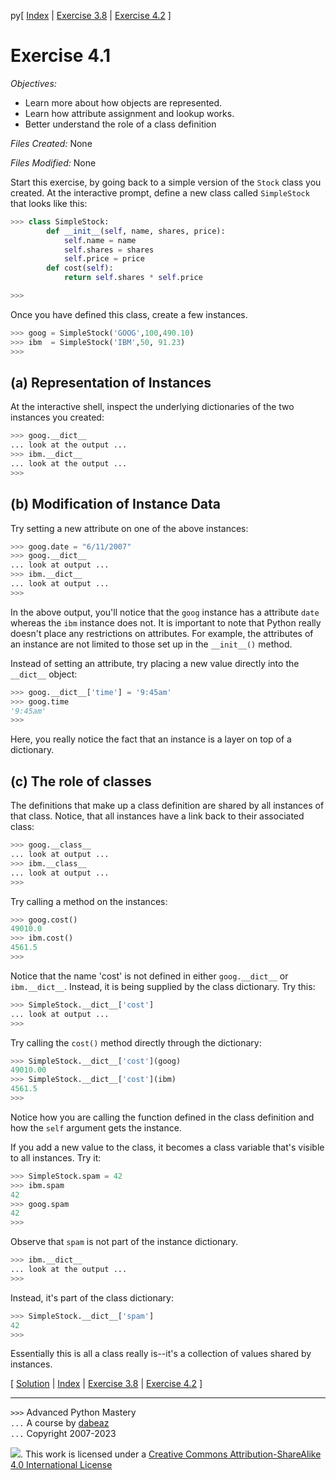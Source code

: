 py\[ [Index](index.md) | [Exercise 3.8](ex3_8.md) | [Exercise 4.2](ex4_2.md) \]

# Exercise 4.1

*Objectives:*

- Learn more about how objects are represented.
- Learn how attribute assignment and lookup works.
- Better understand the role of a class definition

*Files Created:* None

*Files Modified:* None

Start this exercise, by going back to a simple version of the `Stock` class you created. 
At the interactive prompt, define a 
new class called `SimpleStock` that looks like this:

```python
>>> class SimpleStock:
        def __init__(self, name, shares, price):
            self.name = name
            self.shares = shares
            self.price = price
        def cost(self):
            return self.shares * self.price

>>>
```

Once you have defined this class, create a few instances.

```python
>>> goog = SimpleStock('GOOG',100,490.10)
>>> ibm  = SimpleStock('IBM',50, 91.23)
>>>
```

## (a) Representation of Instances

At the interactive shell, inspect the underlying dictionaries of the two instances you created:

```python
>>> goog.__dict__
... look at the output ...
>>> ibm.__dict__
... look at the output ...
>>>
```

## (b) Modification of Instance Data

Try setting a new attribute on one of the above instances:

```python
>>> goog.date = "6/11/2007"
>>> goog.__dict__
... look at output ...
>>> ibm.__dict__
... look at output ...
>>>
```

In the above output, you'll notice that the `goog` instance has
a attribute `date` whereas the `ibm` instance does not.
It is important to note that Python really doesn't place any
restrictions on attributes.  For example, the attributes of an
instance are not limited to those set up in the `__init__()`
method.

Instead of setting an attribute, try placing a new value directly into
the `__dict__` object:

```python
>>> goog.__dict__['time'] = '9:45am'
>>> goog.time
'9:45am'
>>>
```

Here, you really notice the fact that an instance is a layer on top of a dictionary.


## (c) The role of classes

The definitions that make up a class definition are shared by all
instances of that class.  Notice, that all instances have a link back
to their associated class:

```python
>>> goog.__class__
... look at output ...
>>> ibm.__class__
... look at output ...
>>> 
```

Try calling a method on the instances:

```python
>>> goog.cost()
49010.0
>>> ibm.cost()
4561.5
>>>
```

Notice that the name 'cost' is not defined in either `goog.__dict__` or `ibm.__dict__`.   Instead, it is being supplied by the
class dictionary.  Try this:

```python
>>> SimpleStock.__dict__['cost']
... look at output ...
>>>
```

Try calling the `cost()` method directly through the dictionary:

```python
>>> SimpleStock.__dict__['cost'](goog)
49010.00
>>> SimpleStock.__dict__['cost'](ibm)
4561.5
>>>
```

Notice how you are calling the function defined in the class definition and how the `self` argument
gets the instance.

If you add a new value to the class, it becomes a class variable that's visible to all instances.  Try it:

```python
>>> SimpleStock.spam = 42
>>> ibm.spam
42
>>> goog.spam
42
>>>
```

Observe that `spam` is not part of the instance dictionary.

```python
>>> ibm.__dict__
... look at the output ...
>>>
```

Instead, it's part of the class dictionary:

```python
>>> SimpleStock.__dict__['spam']
42
>>>
```

Essentially this is all a class really is--it's a collection of values shared by instances.


\[ [Solution](soln4_1.md) | [Index](index.md) | [Exercise 3.8](ex3_8.md) | [Exercise 4.2](ex4_2.md) \]

----
`>>>` Advanced Python Mastery  
`...` A course by [dabeaz](https://www.dabeaz.com)  
`...` Copyright 2007-2023  

![](https://i.creativecommons.org/l/by-sa/4.0/88x31.png). This work is licensed under a [Creative Commons Attribution-ShareAlike 4.0 International License](http://creativecommons.org/licenses/by-sa/4.0/)

